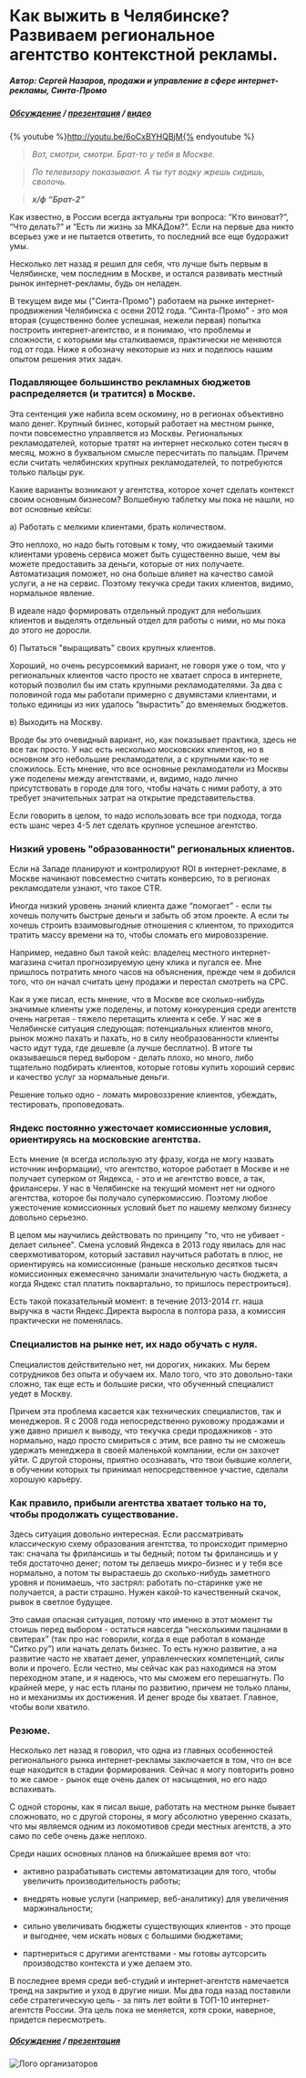 # Как выжить в Челябинске? Развиваем региональное агентство контекстной рекламы.

##### Автор: Сергей Назаров, продажи и управление в сфере интернет-рекламы, Синта-Промо
##### [Обсуждение](http://on.fb.me/1raByJy) / [презентация](http://slidesha.re/1raBzgy) / [видео](http://youtu.be/6oCxBYHQBjM)


{% youtube %}http://youtu.be/6oCxBYHQBjM{% endyoutube %}

>*Вот, смотри, смотри. Брат-то у тебя в Москве.*

>*По телевизору показывают. А ты тут водку жрешь сидишь, сволочь.*

>***х/ф “Брат-2”***

Как известно, в России всегда актуальны три вопроса: “Кто виноват?”, “Что делать?” и “Есть ли жизнь за МКАДом?”. Если на первые два никто всерьез уже и не пытается ответить, то последний все еще будоражит умы.


Несколько лет назад я решил для себя, что лучше быть первым в Челябинске, чем последним в Москве, и остался развивать местный рынок интернет-рекламы, будь он неладен.


В текущем виде мы ("Синта-Промо") работаем на рынке интернет-продвижения Челябинска с осени 2012 года. “Синта-Промо” - это моя вторая (существенно более успешная, нежели первая) попытка построить интернет-агентство, и я понимаю, что проблемы и сложности, с которыми мы сталкиваемся, практически не меняются год от года. Ниже я обозначу некоторые из них и поделюсь нашим опытом решения этих задач.

### Подавляющее большинство рекламных бюджетов распределяется (и тратится) в Москве.

Эта сентенция уже набила всем оскомину, но в регионах объективно мало денег. Крупный бизнес, который работает на местном рынке, почти повсеместно управляется из Москвы. Региональных рекламодателей, которые тратят на интернет несколько сотен тысяч в месяц, можно в буквальном смысле пересчитать по пальцам. Причем если считать челябинских крупных рекламодателей, то потребуются только пальцы рук.

Какие варианты возникают у агентства, которое хочет сделать контекст своим основным бизнесом? Волшебную таблетку мы пока не нашли, но вот основные кейсы:

а) Работать с мелкими клиентами, брать количеством.

Это неплохо, но надо быть готовым к тому, что ожидаемый такими клиентами уровень сервиса может быть существенно выше, чем вы можете предоставить за деньги, которые от них получаете. Автоматизация поможет, но она больше влияет на качество самой услуги, а не на сервис. Поэтому текучка среди таких клиентов, видимо, нормальное явление.

В идеале надо формировать отдельный продукт для небольших клиентов и выделять отдельный отдел для работы с ними, но мы пока до этого не доросли.

б) Пытаться "выращивать" своих крупных клиентов.

Хороший, но очень ресурсоемкий вариант, не говоря уже о том, что у региональных клиентов часто просто не хватает спроса в интернете, который позволил бы им стать крупными рекламодателями. За два с половиной года мы работали примерно с двумястами клиентами, и только единицы из них удалось “вырастить” до вменяемых бюджетов.

в) Выходить на Москву.

Вроде бы это очевидный вариант, но, как показывает практика, здесь не все так просто. У нас есть несколько московских клиентов, но в основном это небольшие рекламодатели, а с крупными как-то не сложилось. Есть мнение, что все основные рекламодатели из Москвы уже поделены между агентствами, и, видимо, надо лично присутствовать в городе для того, чтобы начать с ними работу, а это требует значительных затрат на открытие представительства.

Если говорить в целом, то надо использовать все три подхода, тогда есть шанс через 4-5 лет сделать крупное успешное агентство.

### Низкий уровень "образованности" региональных клиентов.

Если на Западе планируют и контролируют ROI в интернет-рекламе, в Москве начинают повсеместно считать конверсию, то в регионах рекламодатели узнают, что такое CTR.

Иногда низкий уровень знаний клиента даже “помогает” - если ты хочешь получить быстрые деньги и забыть об этом проекте. А если ты хочешь строить взаимовыгодные отношения с клиентом, то приходится тратить массу времени на то, чтобы сломать его мировоззрение.

Например, недавно был такой кейс: владелец местного интернет-магазина считал прогнозируемую цену клика и пугался ее. Мне пришлось потратить много часов на объяснения, прежде чем я добился того, что он начал считать цену продажи и перестал смотреть на CPC.

Как я уже писал, есть мнение, что в Москве все сколько-нибудь значимые клиенты уже поделены, и потому конкуренция среди агентств очень нагретая - тяжело перетащить клиента к себе. У нас же в Челябинске ситуация следующая: потенциальных клиентов много, рынок можно пахать и пахать, но в силу необразованности клиенты часто идут туда, где дешевле (а лучше бесплатно). В итоге ты оказываешься перед выбором - делать плохо, но много, либо тщательно подбирать клиентов, которые готовы купить хороший сервис и качество услуг за нормальные деньги.

Решение только одно - ломать мировоззрение клиентов, убеждать, тестировать, проповедовать.

### Яндекс постоянно ужесточает комиссионные условия, ориентируясь на московские агентства.

Есть мнение (я всегда использую эту фразу, когда не могу назвать источник информации), что агентство, которое работает в Москве и не получает суперком от Яндекса, - это и не агентство вовсе, а так, фрилансеры. У нас в Челябинске на текущий момент нет ни одного агентства, которое бы получало суперкомиссию. Поэтому любое ужесточение комиссионных условий бьет по нашему мелкому бизнесу довольно серьезно.

В целом мы научились действовать по принципу "то, что не убивает - делает сильнее". Смена условий Яндекса в 2013 году явилась для нас сверхмотиватором, который заставил научиться работать в плюс, не ориентируясь на комиссионные (раньше несколько десятков тысяч комиссионных ежемесячно занимали значительную часть бюджета, а когда Яндекс стал платить поквартально, то пришлось перестроиться).

Есть такой показательный момент: в течение 2013-2014 гг. наша выручка в части Яндекс.Директа выросла в полтора раза, а комиссия практически не поменялась.


### Специалистов на рынке нет, их надо обучать с нуля.


Специалистов действительно нет, ни дорогих, никаких. Мы берем сотрудников без опыта и обучаем их. Мало того, что это довольно-таки сложно, так еще есть и большие риски, что обученный специалист уедет в Москву.

Причем эта проблема касается как технических специалистов, так и менеджеров. Я с 2008 года непосредственно руковожу продажами и уже давно пришел к выводу, что текучка среди продажников - это нормально, надо просто смириться с этим, все равно ты не сможешь удержать менеджера в своей маленькой компании, если он захочет уйти. С другой стороны, приятно осознавать, что твои бывшие коллеги, в обучении которых ты принимал непосредственное участие, сделали хорошую карьеру.

### Как правило, прибыли агентства хватает только на то, чтобы продолжать существование.

Здесь ситуация довольно интересная. Если рассматривать классическую схему образования агентства, то происходит примерно так: сначала ты фрилансишь и ты бедный; потом ты фрилансишь и у тебя достаточно денег; потом ты делаешь микро-бизнес и у тебя все нормально, а потом ты вырастаешь до сколько-нибудь заметного уровня и понимаешь, что застрял: работать по-старинке уже не получается, а расти страшно. Нужен какой-то качественный скачок, рывок в светлое будущее.

Это самая опасная ситуация, потому что именно в этот момент ты стоишь перед выбором - остаться навсегда “несколькими пацанами в свитерах” (так про нас говорили, когда я еще работал в команде “Ситко.ру”) или начать делать бизнес. То есть нужно развитие, а на развитие часто не хватает денег, управленческих компетенций, силы воли и прочего. Если честно, мы сейчас как раз находимся на этом переходном этапе, и я надеюсь, что мы сможем его перешагнуть. По крайней мере, у нас есть планы по развитию, причем не только планы, но и механизмы их достижения. И денег вроде бы хватает. Главное, чтобы воли хватило.

### Резюме.

Несколько лет назад я говорил, что одна из главных особенностей регионального рынка интернет-рекламы заключается в том, что он все еще находится в стадии формирования. Сейчас я могу повторить ровно то же самое - рынок еще очень далек от насыщения, но его надо вспахивать.

С одной стороны, как я писал выше, работать на местном рынке бывает сложновато, но с другой стороны, я могу абсолютно уверенно сказать, что мы являемся одним из локомотивов среди местных агентств, а это само по себе очень даже неплохо.

Среди наших основных планов на ближайшее время вот что:

* активно разрабатывать системы автоматизации для того, чтобы увеличить производительность работы;

* внедрять новые услуги (например, веб-аналитику) для увеличения маржинальности;

* сильно увеличивать бюджеты существующих клиентов - это проще и выгоднее, чем искать новых с большими бюджетами;

* партнериться с другими агентствами - мы готовы аутсорсить производство контекста и уже делаем это.

В последнее время среди веб-студий и интернет-агентств намечается тренд на закрытие и уход в другие ниши. Мы два года назад поставили себе стратегическую цель - за пять лет войти в ТОП-10 интернет-агентств России. Эта цель пока не меняется, хотя сроки, наверное, придется пересмотреть.

##### [Обсуждение](http://on.fb.me/1raByJy) / [презентация](http://slidesha.re/1raBzgy)
![Лого организаторов](http://dl.getdropbox.com/u/390630/for-book.png)
